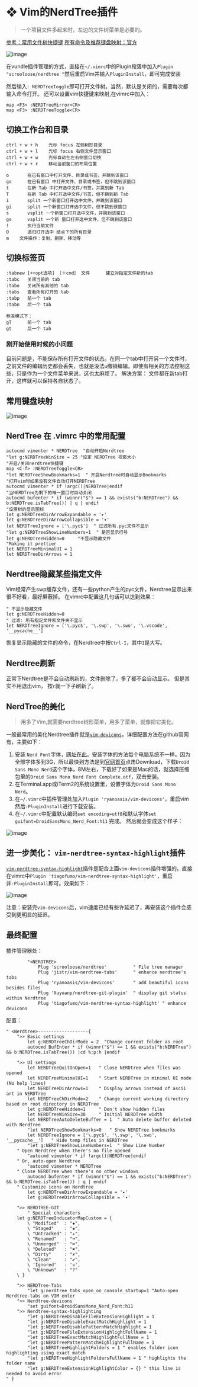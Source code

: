 #  ❖ Vim的NerdTree插件


> 一个项目文件多起来时，左边的文件树菜单是必要的。

[参考：常用文件树快捷键](https://yang3wei.github.io/blog/2013/01/29/nerdtree-kuai-jie-jian-ji-lu/)
[所有命令及推荐键盘映射：官方](https://github.com/scrooloose/nerdtree/blob/master/doc/NERDTree.txt)

![image](https://user-images.githubusercontent.com/14041622/40785675-c52d07fa-651b-11e8-82d7-c6520ce91e4f.png)

在vundle插件管理的方式，直接在`~/.vimrc`中的Plugin段落中加入`Plugin "scrooloose/nerdtree
"`然后重启Vim并输入`PluginInstall`，即可完成安装

然后输入`: NERDTreeToggle`即可打开文件树。当然，默认是关闭的，需要每次都输入命令打开。
还可以设置vim快捷键来映射,在vimrc中加入：
```
map <F3> :NERDTreeMirror<CR>
map <F3> :NERDTreeToggle<CR>
```


## 切换工作台和目录
```
ctrl + w + h    光标 focus 左侧树形目录
ctrl + w + l    光标 focus 右侧文件显示窗口
ctrl + w + w    光标自动在左右侧窗口切换
ctrl + w + r    移动当前窗口的布局位置

o       在已有窗口中打开文件、目录或书签，并跳到该窗口
go      在已有窗口 中打开文件、目录或书签，但不跳到该窗口
t       在新 Tab 中打开选中文件/书签，并跳到新 Tab
T       在新 Tab 中打开选中文件/书签，但不跳到新 Tab
i       split 一个新窗口打开选中文件，并跳到该窗口
gi      split 一个新窗口打开选中文件，但不跳到该窗口
s       vsplit 一个新窗口打开选中文件，并跳到该窗口
gs      vsplit 一个新 窗口打开选中文件，但不跳到该窗口
!       执行当前文件
O       递归打开选中 结点下的所有目录
m    文件操作：复制、删除、移动等
```

## 切换标签页
```
:tabnew [++opt选项] ［＋cmd］ 文件      建立对指定文件新的tab
:tabc   关闭当前的 tab
:tabo   关闭所有其他的 tab
:tabs   查看所有打开的 tab
:tabp   前一个 tab
:tabn   后一个 tab

标准模式下：
gT      前一个 tab
gt      后一个 tab
```

### 刚开始使用时候的小问题
目前问题是，不能保存所有打开文件的状态。在同一个tab中打开另一个文件时，之前文件的编辑历史都会丢失，也就是没法`u`撤销编辑。即使有相关的方法控制这些，只是作为一个文件菜单来说，这也太麻烦了。
解决方案：
文件都在新tab打开，这样就可以保持各自状态了。

## 常用键盘映射

![image](https://user-images.githubusercontent.com/14041622/40790652-1391d6b2-6528-11e8-8088-902418cf5de3.png)


## NerdTree 在 .vimrc 中的常用配置
```
autocmd vimenter * NERDTree  "自动开启Nerdtree
"let g:NERDTreeWinSize = 25 "设定 NERDTree 视窗大小
"开启/关闭nerdtree快捷键
map <C-f> :NERDTreeToggle<CR>
"let NERDTreeShowBookmarks=1  " 开启Nerdtree时自动显示Bookmarks
"打开vim时如果没有文件自动打开NERDTree
autocmd vimenter * if !argc()|NERDTree|endif
"当NERDTree为剩下的唯一窗口时自动关闭
autocmd bufenter * if (winnr("$") == 1 && exists("b:NERDTree") && b:NERDTree.isTabTree()) | q | endif
"设置树的显示图标
let g:NERDTreeDirArrowExpandable = '▸'
let g:NERDTreeDirArrowCollapsible = '▾'
let NERDTreeIgnore = ['\.pyc$']  " 过滤所有.pyc文件不显示
"let g:NERDTreeShowLineNumbers=1  " 是否显示行号
let g:NERDTreeHidden=0     "不显示隐藏文件
"Making it prettier
let NERDTreeMinimalUI = 1
let NERDTreeDirArrows = 1
```

## Nerdtree隐藏某些指定文件
Vim经常产生swp缓存文件，还有一些python产生的pyc文件，Nerdtree显示出来很不好看，最好屏蔽掉。
在vimrc中配置这几句话可以达到效果：
```vim
" 不显示隐藏文件
let g:NERDTreeHidden=0
" 过滤: 所有指定文件和文件夹不显示
let NERDTreeIgnore = ['\.pyc$', '\.swp', '\.swo', '\.vscode', '__pycache__']  
```

恢复显示隐藏的文件的命令，在Nerdtree中按`Ctrl-I`，其中`I`是大写。

## Nerdtree刷新
正常下Nerdtree是不会自动刷新的，文件删除了，多了都不会自动显示。
但是其实不用退出vim，
按`r`就一下子刷新了。

## NerdTree的美化
> 用多了Vim,就需要nerdtree树形菜单，用多了菜单，就像把它美化。

一般最常用的美化Nerdtree插件就是[`vim-devicons`](https://github.com/ryanoasis/vim-devicons)，详细配置方法在github官网有，主要如下：
1. 安装 `Nerd Font`字体，[网址在此](https://github.com/ryanoasis/nerd-fonts)。安装字体的方法每个电脑系统不一样。因为全部字体多到3G，所以最快到方法是到[官网首页](http://nerdfonts.com/)点击Download，下载`Droid Sans Mono Nerd`这个字体，8M左右，下载好了如果是Mac的话，就选择压缩包里的`Droid Sans Mono Nerd Font Complete.otf`，双击安装。
2. 在Terminal.app或iTerm2的系统设置里，设置字体为`Droid Sans Mono Nerd`。
3. 在`~/.vimrc`中插件管理处加入`Plugin 'ryanoasis/vim-devicons'`，重启vim然后`:PluginInstall`进行下载安装。
4. 在`~/.vimrc`中配置默认编码`set encoding=utf8`和默认字体`set guifont=DroidSansMono_Nerd_Font:h11`
完成。
然后就会变成这个样子：

![image](https://user-images.githubusercontent.com/14041622/36613461-89b90172-1914-11e8-8c6e-72882a65899a.png)

## 进一步美化： `vim-nerdtree-syntax-highlight`插件
[`vim-nerdtree-syntax-highlight`](https://github.com/tiagofumo/vim-nerdtree-syntax-highlight)插件是配合上面`vim-devicons`插件增强的。直接在vimrc中`Plugin 'tiagofumo/vim-nerdtree-syntax-highlight'`，重启并`:PluginInstall`即可。效果如下：

![image](https://user-images.githubusercontent.com/14041622/36613881-c8500556-1915-11e8-9729-57167564c848.png)


注意：安装完`vim-devicons`后，vim速度已经有些许延迟了，再安装这个插件会感受到更明显的延迟。

## 最终配置

插件管理器处：
```vim
        "<NERDTREE>
            Plug 'scrooloose/nerdtree'          " File tree manager
            Plug 'jistr/vim-nerdtree-tabs'      " enhance nerdtree's tabs
            Plug 'ryanoasis/vim-devicons'       " add beautiful icons besides files
            Plug 'Xuyuanp/nerdtree-git-plugin'  " display git status within Nerdtree
            Plug 'tiagofumo/vim-nerdtree-syntax-highlight' " enhance devicons
```

配置：
```vim
" <Nerdtree>-------------------{
    ">> Basic settings
        let g:NERDTreeChDirMode = 2  "Change current folder as root
        autocmd BufEnter * if (winnr("$") == 1 && exists("b:NERDTree") && b:NERDTree.isTabTree()) |cd %:p:h |endif

    ">> UI settings
        let NERDTreeQuitOnOpen=1   " Close NERDtree when files was opened
        let NERDTreeMinimalUI=1    " Start NERDTree in minimal UI mode (No help lines)
        let NERDTreeDirArrows=1    " Display arrows instead of ascii art in NERDTree
        let NERDTreeChDirMode=2    " Change current working directory based on root directory in NERDTree
        let g:NERDTreeHidden=1     " Don't show hidden files
        let NERDTreeWinSize=30     " Initial NERDTree width
        let NERDTreeAutoDeleteBuffer = 1  " Auto delete buffer deleted with NerdTree
        "let NERDTreeShowBookmarks=0   " Show NERDTree bookmarks
        let NERDTreeIgnore = ['\.pyc$', '\.swp', '\.swo', '__pycache__']   " Hide temp files in NERDTree
        "let g:NERDTreeShowLineNumbers=1  " Show Line Number
    " Open Nerdtree when there's no file opened
        "autocmd vimenter * if !argc()|NERDTree|endif
    " Or, auto-open Nerdtree
        "autocmd vimenter * NERDTree
    " Close NERDTree when there's no other windows
        autocmd bufenter * if (winnr("$") == 1 && exists("b:NERDTree") && b:NERDTree.isTabTree()) | q | endif
    " Customize icons on Nerdtree
        let g:NERDTreeDirArrowExpandable = '▸'
        let g:NERDTreeDirArrowCollapsible = '▾'

    ">> NERDTREE-GIT
        " Special characters
    let g:NERDTreeIndicatorMapCustom = { 
        \ "Modified"  : "✹",
        \ "Staged"    : "✚",
        \ "Untracked" : "✭",
        \ "Renamed"   : "➜",
        \ "Unmerged"  : "═",
        \ "Deleted"   : "✖",
        \ "Dirty"     : "✗",
        \ "Clean"     : "✔︎",
        \ 'Ignored'   : '☒',
        \ "Unknown"   : "?"
    \ }

    ">> NERDTree-Tabs
        "let g:nerdtree_tabs_open_on_console_startup=1 "Auto-open Nerdtree-tabs on VIM enter
    ">> Nerdtree-devicons
        "set guifont=DroidSansMono_Nerd_Font:h11
    ">> Nerdtree-syntax-highlighting
        "let g:NERDTreeDisableFileExtensionHighlight = 1
        "let g:NERDTreeDisableExactMatchHighlight = 1
        "let g:NERDTreeDisablePatternMatchHighlight = 1
        "let g:NERDTreeFileExtensionHighlightFullName = 1
        "let g:NERDTreeExactMatchHighlightFullName = 1
        "let g:NERDTreePatternMatchHighlightFullName = 1
        "let g:NERDTreeHighlightFolders = 1 " enables folder icon highlighting using exact match
        "let g:NERDTreeHighlightFoldersFullName = 1 " highlights the folder name
        "let g:NERDTreeExtensionHighlightColor = {} " this line is needed to avoid error
" }
```
